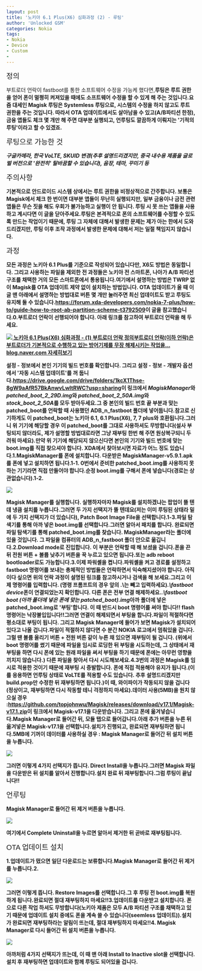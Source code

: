 ```yaml
---
layout: post
title: '노키아 6.1 Plus(X6) 심화과정 (2) - 루팅'
author: 'Unlocked GSM'
categories: Nokia
tags:
- Nokia
- Device
- Custom
- 
---
```



<script> location.href='https://cafe.naver.com/develoid/822925' ; </script>

<div>
 <h6 style="padding:0;margin:0;color:;font-weight:normal;text-decoration:inherit;font-size:19px;font-family:'나눔고딕', nanumgothic, AppleSDGothicNeo, sans-serif, simhei;font-style:inherit">정의</h6>
</div>
<div>
 <p><span>부트로더 언락이 fastboot를 통한 소프트웨어 수정을 가능케 했다면,<b></span><span>루팅은 루트 권한을 얻어 폰이 멀쩡히 켜져있을 때에도 소프트웨어 수정을 할 수 있게 해 주는 것입니다.<b></span><span>요즘 대세인 Magisk 루팅은 </span><span><b>Systemless 루팅</b></span><span>으로, 시스템의 수정을 하지 않고도 루트 권한을 주는 것입니다. 따라서 OTA 업데이트에서도 살아남을 수 있고(A/B파티션 한정), 금융 앱들도 체크 몇 개만 해 주면 대부분 실행되고, 언루팅도 깔끔하게 이뤄지는 </span><span><b>'기적의 루팅'</b></span><span>이라고 할 수 있겠죠.<b></span></p>
</div>
<div>
 <h6 style="padding:0;margin:0;color:;font-weight:normal;text-decoration:inherit;font-size:19px;font-family:'나눔고딕', nanumgothic, AppleSDGothicNeo, sans-serif, simhei;font-style:inherit">루팅으로 가능한 것</h6>
</div>
<div>
 <p><i>구글카메라, 한국 VoLTE, SKUID 변경(추후 설명드리겠지만, 중국 내수용 제품을 글로벌 버전으로 '완전히' 탈바꿈할 수 있습니다), 음장, 테마, 꾸미기 등</i></p>
</div>
<div>
 <h6 style="padding:0;margin:0;color:;font-weight:normal;text-decoration:inherit;font-size:19px;font-family:'나눔고딕', nanumgothic, AppleSDGothicNeo, sans-serif, simhei;font-style:inherit">주의사항</h6>
</div>
<div>
 <p><span>기본적으로 안드로이드 시스템 상에서는 루트 권한을 비정상적으로 간주합니다. 보통은 Magisk에서 체크 한 번이면 대부분 앱들이 무난히 실행되지만, 일부 금융이나 금전 관련 앱들은 무슨 짓을 해도 우회가 불가능하고 실행이 안 됩니다. </span><span><b>루팅 시 못 쓰는 앱들을 사용하고 계시다면 이 글을 닫아주세요.</b></span><span><b></span><span>루팅은 본격적으로 폰의 소프트웨어를 수정할 수 있도록 만드는 작업이기 때문에, 루팅 그 자체에 대해서 발생한 문제는 제가 아는 한에서 도와드리겠지만, </span><span><b>루팅 이후 조작 과정에서 발생한 문제에 대해서 저는 일절 책임지지 않습니다.</b></span><span><b></span></p>
</div>
<div>
 <div>
  <div></div>
 </div>
</div>
<div>
 <h6 style="padding:0;margin:0;color:;font-weight:normal;text-decoration:inherit;font-size:19px;font-family:'나눔고딕', nanumgothic, AppleSDGothicNeo, sans-serif, simhei;font-style:inherit">과정</h6>
</div>
<div>
 <p><span>모든 과정은 노키아 6.1 Plus를 기준으로 작성되어 있습니다만, X6도 방법은 동일합니다. 그리고 사용하는 파일을 제외한 전 과정들은</span><span><b> 노키아 전 스마트폰, 나아가 A/B 파티션 구조를 채택한 거의 모든 스마트폰에서 통용됩니다.</b></span><span><b></span><span>여기에서 설명하는 방법은 TWRP 없이 Magisk를 OTA 업데이트 제약 없이 설치하는 방법입니다. OTA 업데이트가 올 때 이 글 맨 아래에서 설명하는 방법대로 버튼 몇 개만 눌러주면 최신 업데이트도 받고 루팅도 유지해 둘 수 있습니다.<b></span><span></span><span><b></span><span><a href="https://forum.xda-developers.com/nokia-7-plus/how-to/guide-how-to-root-ab-partition-scheme-t3792509">https://forum.xda-developers.com/nokia-7-plus/how-to/guide-how-to-root-ab-partition-scheme-t3792509</a><b></span><span>이 글을 참고했습니다.<b></span><span><b></span><span><b></span><span>0.<b></span><span><b>부트로더 언락이 선행되어야 합니다</b></span><span>. 아래 링크를 참고하여 부트로더 언락을 해 두세요.</span></p>
</div>
<div>
 <a href="https://blog.naver.com/kevin110419/221357047293"> <span> <span> <img src="https://dthumb-phinf.pstatic.net/?src=%22http%3A%2F%2Fdthumb.phinf.naver.net%2F%3Fsrc%3D%2522https%253A%252F%252Fblogthumb.pstatic.net%252FMjAxODA5MTFfMjYz%252FMDAxNTM2NjU3NjM0OTUw.UBMMF-RZWJMAa9Tw9fSGj2i9zUov_tcFygho7hu45Pcg.WfJ5bl8GmxowqyfzL_L2HWsYyZhhma_0AmkUEuJacmYg.PNG.kevin110419%252F%2525C4%2525B8%2525C3%2525B31.PNG%253Ftype%253Dw2%2522%26amp%3Btype%3Dff120%22&amp;type=cafe_wa740"> </span> <span> <span>노키아 6.1 Plus(X6) 심화과정 - (1) 부트로더 언락</span> <span>정의부트로더 언락(이하 언락)은 부트로더가 기본적으로 수행하고 있는 방어기제를 무장 해제시키는 작업을...</span> <span>blog.naver.com</span> </span> <span></span> </span> <span>자세히보기</span> </a>
</div>
<div>
 <p><span>설정 - 정보에서 본인 기기의 </span><span><b>빌드 번호</b></span><span>를 확인합니다. 그리고 설정 - 정보 - 개발자 옵션에서 </span><span><b>'자동 시스템 업데이트'를 꺼 둡니다.</b></span><span><b></span><span><a href="https://drive.google.com/drive/folders/1kcX1Thse-8gW9aAfR57BkAnwvLwItRWC?usp=sharing">https://drive.google.com/drive/folders/1kcX1Thse-8gW9aAfR57BkAnwvLwItRWC?usp=sharing</a><b></span><span><span>이 링크에서 </span></span><span><span><i>MagiskManager</i></span></span><span><span>와 </span></span><span><span><i>patched_boot_2_29D.img</i></span></span><span><span>와 </span></span><span><span><i>patched_boot_2_50A.img</i></span></span><span><span>와 </span></span><span><span><i>stock_boot_2_50A</i></span></span><span><span>를 모두 받아두세요.<b></span><span>그 중 본인의 빌드 번호 끝 부분과 맞는 patched_boot를 언락할 때 사용했던 ADB_n_fastboot 폴더에 넣어둡니다.</span></span><span><b></span><span>참고로 신기하게도 이 patched_boot는 </span><span><b>노키아 6.1, 6.1 Plus(X6), 7, 7 plus와 호환됩니다.</b></span><span><b></span><span>그러니 위 기기에 해당할 경우 이 patched_boot를 그대로 사용하셔도 무방합니다(설사 부팅되지 않더라도, 제가 설명할 방법대로라면 그냥 재부팅 한번 해 주면 원상복구되니 두려워 마세요).</span><span><b></span><span><b></span><span>만약 위 기기에 해당되지 않으신다면 본인의 기기와 빌드 번호에 맞는 boot.img를 직접 찾으셔야 합니다. XDA에서 찾아보시면 자료가 어느 정도 있습니다.</span><span><b></span><span></span><span><b></span><span><b></span><span>1.<b></span><span>MagiskManager를</span><span> 폰에 설치합니다. 다운받은 MagiskManager-v5.9.1.apk를 폰에 넣고 설치하면 됩니다.<b></span><span><b></span><span><b></span><span>1-1. <b></span><span>0번에서 준비한 patched_boot.img를 사용하지 못 하는 기기라면 직접 만들어야 합니다.<b></span><span>순정 boot.img를 구해서 폰에 넣습니다(경로는 상관없습니다).<b></span><span><b></span><span><b></span><span>1-2.<b></span><span></span></p>
</div>
<div>
 <div>
  <img src="https://dthumb-phinf.pstatic.net/?src=%22https%3A%2F%2Fblogfiles.pstatic.net%2FMjAxODA5MTVfMTU4%2FMDAxNTM3MDA3NDcwMzcy.bRzLW5T0DOCvcEjB4NC26-hkMxniRyQzchl46C4G3RAg.qvbruQ2sm9yS_shm5XIbt7eQW6VUWUgXO2AH7lIMbeQg.PNG.kevin110419%2FScreenshot_20180911-181615.png%22&amp;type=cafe_wa740">
 </div>
</div>
<div>
 <p><span>Magisk Manager를 실행합니다. 실행하자마자 Magisk를 설치하겠냐는 팝업이 뜰 텐데 냉큼 설치를 누릅니다.</span><span><b></span><span>그러면 두 가지 선택지가 뜰 텐데요(저는 이미 루팅된 상태라 밑에 두 가지 선택지가 더 있습니다), </span><span><b>Patch Boot Image File</b></span><span>을 선택합니다.<b></span><span><b></span><span><b></span><span>1-3.<b></span><span>파일 탐색기를 통해 아까 넣은 boot.img를 선택합니다.<b></span><span>그러면 알아서 패치를 합니다. 완료되면 파일 탐색기를 통해 patched_boot.img를 찾습니다. MagiskManager라는 폴더에 있을 것입니다. 그 파일을 컴퓨터의 </span><span><b>ADB_n_fastboot 폴더 안으로 옮깁니다.</b><b></span><span><b></span><span><b></span><span>2.<b></span><span><b>Download mode로 진입합니다.&nbsp;</b></span><span><span>이 부분은 언락할 때 해 보셨을 겁니다.</span><b></span><span>폰을 끈 뒤 전원 버튼 + 볼륨 낮추기 버튼을 꾹 누르고 있으면 됩니다.<b></span><span>또는 adb reboot bootloader로도 가능합니다.</span><span><b></span><span><b></span><span><b></span><span>3.<b></span><span>이제 파워셸을 켭니다.<b></span><span>파워셸을 켜고 경로를 설정하고 fastboot 명령어를 보내는 총체적인 방법들은 언락하면서 익숙해지셨어야 합니다. 아직이다 싶으면 위의 언락 과정이 설명된 링크를 참고하시거나 검색을 해 보세요.<b></span><span>그리고 이제 명령어를 입력합니다. (명령 프롬프트의 경우 앞의 .\는 빼고 입력하세요)<b></span><span><b></span><span></span><span></span><span><i>.\fastboot device</i></span><span><b></span><span>폰이 연결되었는지 확인합니다. 다른 폰은 전부 연결 해제하세요.<b></span><span><b></span><span><i>.\fastboot boot</i></span><span><i> (아까 폴더에 넣은 폰에 맞는 patched_boot).img</i></span><span><b></span><span>아까 폴더에 넣은 patched_boot.img로 '부팅'합니다. 이 때 반드시 boot 명령어를 써야 합니다!! flash 명령어는 낙장불입입니다!!<b></span><span>그러면 연결이 해제되면서 부팅을 합니다.<b></span><span><b></span><span><b>파일이 적절하다면</b></span><span> 평소대로 부팅이 됩니다. 그리고 Magisk Manager에 들어가 보면 Magisk가 설치되어 있다고 나올 겁니다.<b></span><span><b></span><span><b>파일이 적절하지 않다면</b></span><span> 수 분간 NOKIA 로고에서 멈춰있을 겁니다. 그럴 땐 </span><span>볼륨 올리기 버튼 + 전원 버튼 같이 누른 채 있으면 재부팅이 될 겁니다. (위에서 boot 명령어를 썼기 때문에 파일을 임시로 로딩한 뒤 부팅을 시도하는데, 그 상태에서 재부팅을 하면 다시 폰에 있는 원래 파일을 써서 부팅을 하기 때문에 폰에는 아무런 영향을 끼치지 않습니다.) 다른 파일을 찾아서 다시 시도해보세요.<b></span><span><b></span><span><b></span><span>4.<b></span><span>3번의 과정은 Magisk를 임시로 적용한 것이기 때문에 재부팅 시 증발합니다. 폰에 직접 적용해야 유지가 됩니다.<b></span><span>(이를 응용하면 언루팅 상태로 VoLTE를 적용</span><span><span>할 수도 있습니다. 추후 설명드리겠지만 build.prop만 수정한 뒤 재부팅하면 됩니다.)<b></span></span><span><span>이 때, 와이파이가 작동되지 않을 겁니다(정상이고, 재부팅하면 다시 작동할 테니 걱정하지 마세요).<b></span><span><b></span>데이터 사용(5MB)을 원치 않으실 경우 :<b></span><span><b></span><span><a href="https://github.com/topjohnwu/Magisk/releases/download/v17.1/Magisk-v17.1.zip">https://github.com/topjohnwu/Magisk/releases/download/v17.1/Magisk-v17.1.zip</a><b></span><span>이 링크에서 Magisk-v17.1을 다운받습니다. 그리고 폰에 옮겨넣습니다.<b></span><span>Magisk Manager로 들어간 뒤, 모듈 탭으로 들어갑니다.<b></span><span>아래 추가 버튼을 누른 뒤 옮겨넣은 Magisk-v17.1을 선택합니다.<b></span><span>설치가 진행되고, 완료되면 재부팅하면 됩니다.<b></span><span><b></span><span>5MB에 기꺼이 데이터를 사용하실 경우 :&nbsp;</span><span><b></span><span><b></span><span>Magisk Manager로 들어간 뒤 설치 버튼을 누릅니다.</span><span></span></p>
</div>
<div>
 <div>
  <img src="https://dthumb-phinf.pstatic.net/?src=%22https%3A%2F%2Fblogfiles.pstatic.net%2FMjAxODA5MTVfMjY1%2FMDAxNTM3MDA5NjY5NzQ0.IxXgEHld1X5wte0u6jxJaQbhBh2SW-QpnfX523qZ-rIg.6zR6eqi9hQZszvQqStC3n6u0yzj6A_kVeTHJgogoTkMg.PNG.kevin110419%2FScreenshot_20180911-182823.png%22&amp;type=cafe_wa740">
 </div>
</div>
<div>
 <p><span>그러면 이렇게 4가지 선택지가 뜹니다. </span><span><b>Direct Install</b></span><span>을 누릅니다.<b></span><span>그러면 Magisk 파일을 다운받은 뒤 설치를 알아서 진행합니다.<b></span><span>설치 완료 뒤 재부팅합니다.<b></span><span><b></span><span><b>그럼 루팅이 끝납니다!!</b></span><span><b></span><span></span></p>
</div>
<div>
 <div>
  <div></div>
 </div>
</div>
<div>
 <h6 style="padding:0;margin:0;color:;font-weight:normal;text-decoration:inherit;font-size:19px;font-family:'나눔고딕', nanumgothic, AppleSDGothicNeo, sans-serif, simhei;font-style:inherit">언루팅</h6>
</div>
<div>
 <p>Magisk Manager로 들어간 뒤 제거 버튼을 누릅니다.</p>
</div>
<div>
 <div>
  <img src="https://dthumb-phinf.pstatic.net/?src=%22https%3A%2F%2Fblogfiles.pstatic.net%2FMjAxODA5MTVfOTcg%2FMDAxNTM3MDEwNDU4MzM0.1KBOHEnl2WqXyZelAiEMmLu9i86N8iChogHt-Cclcqcg.LX_2945ahXUIfp-lvguGxQ_Qc2MYRxd9TCVVzMRxVaog.PNG.kevin110419%2FScreenshot_20180911-182838.png%22&amp;type=cafe_wa740">
 </div>
</div>
<div>
 <p><span>여기에서 </span><span><b>Complete Uninstall</b></span><span>을 누르면 알아서 제거한 뒤 곧바로 재부팅됩니다.<b></span></p>
</div>
<div>
 <div>
  <div></div>
 </div>
</div>
<div>
 <h6 style="padding:0;margin:0;color:;font-weight:normal;text-decoration:inherit;font-size:19px;font-family:'나눔고딕', nanumgothic, AppleSDGothicNeo, sans-serif, simhei;font-style:inherit">OTA 업데이트 설치</h6>
</div>
<div>
 <p><span>1.<b></span><span>업데이트가 떴으면 일단 </span><span><b>다운로드는 보류합니다.</b></span><span><b></span><span>Magisk Manager로 들어간 뒤 </span><span><b>제거</b></span><span>를 누릅니다.</span><span><b></span><span><b></span><span><b></span><span>2.<b></span><span></span></p>
</div>
<div>
 <div>
  <img src="https://dthumb-phinf.pstatic.net/?src=%22https%3A%2F%2Fblogfiles.pstatic.net%2FMjAxODA5MTVfMjU2%2FMDAxNTM3MDEwNzg2MTQz.15GBrYoRf6pxplOFXUcCw2Gcf1m0s1xUoSYKNkyQfNQg.YjTpNQwGCPsdR1DF0t2jDUryQ5iFhxRkREWA7iT-9m4g.PNG.kevin110419%2FScreenshot_20180911-182838.png%22&amp;type=cafe_wa740">
 </div>
</div>
<div>
 <p><span>그러면 이렇게 뜹니다. </span><span><b>Restore Images</b></span><span>를 선택합니다.<b></span><span>그 후 루팅 전 boot.img를 복원하게 됩니다.<b></span><span>완료되면 </span><span><b>절대 재부팅하지 마세요!!</b></span><span><b></span><span><b></span><span><b></span><span>3.<b></span><span>업데이트를 다운받고 설치합니다. 폰으로 <span>다른 작업<span>&nbsp;</span></span>하셔도 무방합니다(노키아 제품은 모두 A/B 파티션 구조를 채택하고 있기 때문에 업데이트 설치 중에도 폰을 계속 쓸 수 있습니다(seemless 업데이트)).<b></span><span>설치가 완료되면 재부팅하라는 알림이 뜨는데, </span><span><b>절대 재부팅하지 마세요!!</b></span><span><b></span><span><b></span><span><b></span><span>4. <b></span><span>Magisk Manager로 다시 들어간 뒤 설치 버튼을 누릅니다.<b></span><span></span></p>
</div>
<div>
 <div>
  <img src="https://dthumb-phinf.pstatic.net/?src=%22https%3A%2F%2Fblogfiles.pstatic.net%2FMjAxODA5MTVfMjM2%2FMDAxNTM3MDExMzgwNDQ5.oG8QHH24UORWqtkzAXWXDg4qYi4JzHjuF6gZ7uWGtjog.G0hBUvRKTsWCRK8cjyPIGDD3ZyZxe1MPG1SK7-nV_XYg.PNG.kevin110419%2FScreenshot_20180911-182823.png%22&amp;type=cafe_wa740">
 </div>
</div>
<div>
 <p><span>아까처럼 4가지 선택지가 뜨는데, 이 때 맨 아래 </span><span><b>Install to Inactive slot</b></span><span>을 선택합니다.<b></span><span>설치 후 재부팅하면 </span><span><b>업데이트와 함께 루팅도 되어있을 겁니다.</b></span><b></p>
</div>
